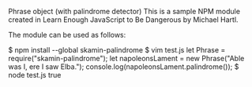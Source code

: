 Phrase object (with palindrome detector)
This is a sample NPM module created in Learn Enough JavaScript to Be Dangerous by Michael Hartl.

The module can be used as follows:

$ npm install --global skamin-palindrome
$ vim test.js
let Phrase = require("skamin-palindrome");
let napoleonsLament = new Phrase("Able was I, ere I saw Elba.");
console.log(napoleonsLament.palindrome());
$ node test.js
true